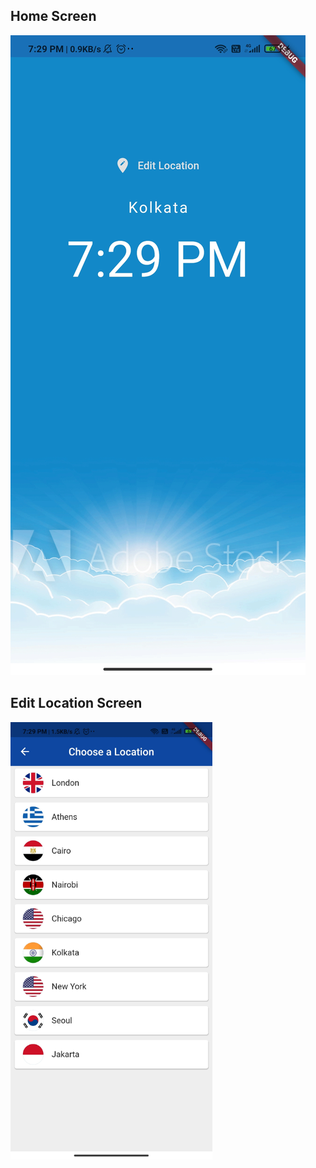 ## Home Screen

![home](https://github.com/avdhootu27/world-time-app/blob/master/images/home-screen.jpg)

## Edit Location Screen

<img src="images/choose-location-screen.jpg" height="700"/>

